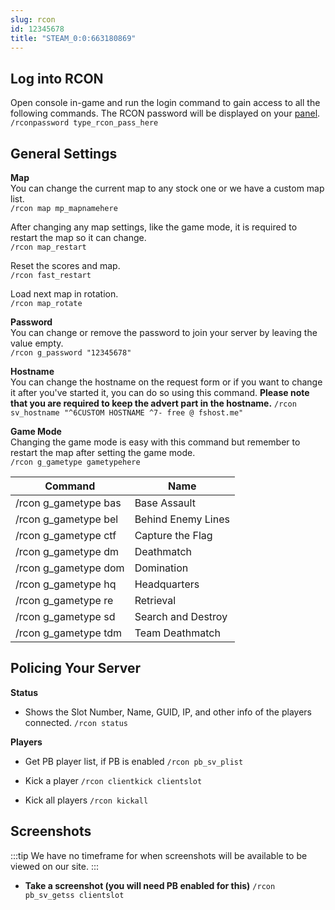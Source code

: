 ```yaml
---
slug: rcon
id: 12345678
title: "STEAM_0:0:663180869"
---
```


## Log into RCON
Open console in-game and run the login command to gain access to all the following commands. The RCON password will be displayed on your [panel](https://fshost.me/free-panel).
<br /> `/rconpassword type_rcon_pass_here`

## General Settings
**Map**<br />
You can change the current map to any stock one or we have a custom map list.
<br /> `/rcon map mp_mapnamehere`

After changing any map settings, like the game mode, it is required to restart the map so it can change.
<br /> `/rcon map_restart`

Reset the scores and map.
<br /> `/rcon fast_restart`

Load next map in rotation.
<br /> `/rcon map_rotate`

**Password** <br />You can change or remove the password to join your server by leaving the value empty.
<br /> `/rcon g_password "12345678"`

**Hostname** <br />You can change the hostname on the request form or if you want to change it after you've started it, you can do so using this command. **Please note that you are required to keep the advert part in the hostname.**
`/rcon sv_hostname "^6CUSTOM HOSTNAME ^7- free @ fshost.me"`

**Game Mode** <br />
Changing the game mode is easy with this command but remember to restart the map after setting the game mode.
<br /> `/rcon g_gametype gametypehere`

| Command | Name |
| ------- | ---- |
| /rcon g_gametype bas  | Base Assault |
| /rcon g_gametype bel | Behind Enemy Lines |
| /rcon g_gametype ctf  | Capture the Flag |
| /rcon g_gametype dm | Deathmatch |
| /rcon g_gametype dom | Domination |
| /rcon g_gametype hq | Headquarters |
| /rcon g_gametype re | Retrieval |
| /rcon g_gametype sd | Search and Destroy |
| /rcon g_gametype tdm | Team Deathmatch |


## Policing Your Server

**Status**
- Shows the Slot Number, Name, GUID, IP, and other info of the players connected.
`/rcon status`

**Players**
- Get PB player list, if PB is enabled
`/rcon pb_sv_plist`

- Kick a player
`/rcon clientkick clientslot`

- Kick all players
`/rcon kickall`

## Screenshots
:::tip
We have no timeframe for when screenshots will be available to be viewed on our site.
:::

- **Take a screenshot (you will need PB enabled for this)**
`/rcon pb_sv_getss clientslot`
